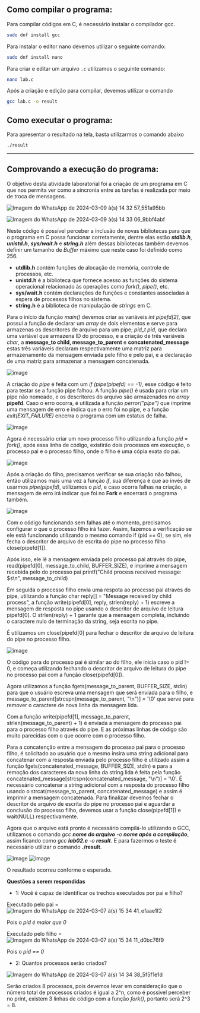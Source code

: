 ## Como compilar o programa:

Para compilar códigos em C, é necessário instalar o compilador gcc.
```bash
sudo dnf install gcc
```
Para instalar o editor nano devemos utilizar o seguinte comando:
```bash
sudo dnf install nano
```
Para criar e editar um arquivo `.c` utilizamos o seguinte comando:
```bash
nano lab.c
```
Após a criação e edição  para compilar, devemos utilizar o comando

```bash
gcc lab.c -o result
```
## Como executar o programa:

Para apresentar o resultado na tela, basta utilizarmos o comando abaixo

```bash
./result
```

---

## Comprovando a execução do programa:

O objetivo desta atividade laboratorial foi a criação de um programa em C que nos permita ver como a sincronia entre as tarefas é realizada por meio de troca de mensagens.
 
![Imagem do WhatsApp de 2024-03-09 à(s) 14 32 57_551a95bb](https://github.com/OtavioBruzadin/LabsSistemasOperacionais/assets/89026599/b0ebfa84-f930-47cc-a562-45f247788777)

![Imagem do WhatsApp de 2024-03-09 à(s) 14 33 06_9bbf4abf](https://github.com/OtavioBruzadin/LabsSistemasOperacionais/assets/89026599/9eb7857c-fe2c-4059-be75-8cda8cb65765)

Neste código é possível perceber a inclusão de novas bibliotecas para que o programa em C possa funcionar corretamente, dentre elas estão ***stdlib.h***, ***unistd.h***, ***sys/wait.h*** e ***string.h*** além dessas bibliotecas também devemos definir um tamanho de *Buffer* máximo que neste caso foi definido como 256.

- **utdlib.h** contém funções de alocação de memória, controle de processos, etc.
- **unistd.h** é a biblioteca que fornece acesso as funções do sistema operacional relacionado às operações como *fork()*, *pipe()*, etc.
- **sys/wait.h** contém declarações de funções e constantes associadas à espera de processos filhos no sistema.
- **string.h** é a biblioteca de manipulação de *strings* em C.

Para o início da função *main()* devemos criar as variáveis *int pipefd[2]*, que possui a função de declarar um *array* de dois elementos e serve para armazenas os descritores de arquivo para um pipe; *pid_t pid*, que declara uma variável que armazena ID do processo, e a criação de três variáveis *char*, a **message_to child, message_to_parent** e **concatenated_message** estas três variáveis declaram respectivamente uma matriz para armazenamento da mensagem enviada pelo filho e pelo pai, e a declaração de uma matriz para armazenar a mensagem concatenada.

![image](https://github.com/OtavioBruzadin/LabsSistemasOperacionais/assets/89026599/c7eb2ad4-94ce-4f6e-b524-9bd6639419f7)

A criação do *pipe* é feita com um *if (pipe(pipefd) == -1)*, esse código é feito para testar se a função pipe falhou. A função *pipe()* é usada para criar um pipe não nomeado, e os descritores do arquivo são armazenados no *array* **pipefd**. Caso o erro ocorra, é utilizada a função *perror("pipe")* que imprime uma mensagem de erro e indica que o erro foi no pipe, e a função *exit(EXIT_FAILURE)* encerra o programa com um estatus de falha.

![image](https://github.com/OtavioBruzadin/LabsSistemasOperacionais/assets/89026599/c993a5c5-98fc-4301-ac3f-177f55b0b681)

Agora é necessário criar um novo processo filho utilizando a função *pid = fork()*, após essa linha de código, existirão dois processos em execução, o processo pai e o processo filho, onde o filho é uma cópia exata do pai.

![image](https://github.com/OtavioBruzadin/LabsSistemasOperacionais/assets/89026599/8d3394fc-0602-415d-bb82-ce7931121d4f)

Após a criação do filho, precisamos verificar se sua criação não falhou, então utilizamos mais uma vez a função *if*, sua diferença é que ao invés de usarmos *pipe(pipefd)*, utilizamos o *pid*, e caso ocorra falhas na criação, a mensagem de erro irá indicar que foi no **Fork** e encerrará o programa também.

![image](https://github.com/OtavioBruzadin/LabsSistemasOperacionais/assets/89026599/532f42db-f512-40bd-8e64-d7100746768e)

Com o código funcionando sem falhas até o momento, precisamos configurar o que o processo filho irá fazer. Assim, fazemos a verificação se ele está funcionando utilizando o mesmo comando if (pid == 0), se sim, ele fecha o descritor de arquivo de escrita do pipe no processo filho close(pipefd[1]).

Após isso, ele lê a mensagem enviada pelo processo pai através do pipe, read(pipefd[0], message_to_child, BUFFER_SIZE), e imprime a mensagem recebida pelo do processo pai printf("Child process received message: $s\n", message_to_child)

Em seguida o processo filho envia uma respota ao processo pai através do pipe, utilizando a função char reply[] = "Message received by child process", a função write(pipefd[0], reply, strlen(reply) + 1) escreve a mensagem de resposta no pipe usando o descritor de arquivo de leitura pipefd[0]. O strlen(reply) + 1 garante que a mensagem completa, incluindo o caractere nulo de terminação da string, seja escrita no pipe.

É utilizamos um close(pipefd[0] para fechar o descritor de arquivo de leitura do pipe no processo filho.

![image](https://github.com/OtavioBruzadin/LabsSistemasOperacionais/assets/89026599/020523d2-ab2d-436f-a0a6-dc2db01b0621)

O código para do processo pai é similar ao do filho, ele inicia caso o pid != 0, e começa utilizando fechando o descritor de arquivo de leitura do pipe no processo pai com a função close(pipefd[0]).


Agora utilizamos a função fgets(message_to_parent, BUFFER_SIZE, stdin) para que o usuário escreva uma mensagem que será enviada para o filho, e message_to_parent[strcspn(message_to_parent, "\n")] = '\0' que serve para remover o caractere de nova linha da mensagem lida.

Com a função write(pipefd[1], message_to_parent, strlen(message_to_parent) + 1) é enviada a mensagem do processo pai para o processo filho através do pipe. E as próximas linhas de código são muito parecidas com o que ocorre com o processo filho.

Para a concatenção entre a mensagem do processo pai para o processo filho, é solicitado ao usuário que o mesmo insira uma string adicional para concatenar com a resposta enviada pelo processo filho é utilizado assim a função fgets(concatenated_message, BUFFER_SIZE, stdin) e para a remoção dos caracteres da nova linha da string lida é feita pela função concatenated_message[strcspn(concatenated_message, "\n")] = '\0'.
É necessário concatenar a string adicional com a resposta do processo filho usando o strcat(message_to_parent, concatenated_message) e assim é imprimir a mensagem concatenada.
Para finalizar devemos fechar o descritor de arquivo de escrita do pipe no processo pai e aguardar a conclusão do processo filho, devemos usar a função close(pipefd[1]) e wait(NULL) respectivamente.

Agora que o arquivo está pronto é necessário compilá-lo utilizando o GCC, utilizamos o comando *gcc **nome do arquivo** -o **nome após a compilação***, assim ficando como *gcc **lab02.c** -o **result***.
E para fazermos o teste é necessário utilizar o comando **./result**.

![image](https://github.com/OtavioBruzadin/LabsSistemasOperacionais/assets/89026599/e09c31ab-1d9e-4c2e-804c-becdfa9aadb0)
![image](https://github.com/OtavioBruzadin/LabsSistemasOperacionais/assets/146960599/78da5c1d-bdd0-4121-b7c7-160cb0c0fdf3)

O resultado ocorreu conforme o esperado.








**Questões a serem respondidas**

- 1: Você é capaz de identificar os trechos executados por pai e filho?

Executado pelo pai = ![Imagem do WhatsApp de 2024-03-07 à(s) 15 34 41_efaae1f2](https://github.com/OtavioBruzadin/LabsSistemasOperacionais/assets/89026599/6e3aa889-92f7-4094-a1c0-3c4f5fbf20df)

Pois o *pid é maior que 0*

Executado pelo filho = ![Imagem do WhatsApp de 2024-03-07 à(s) 15 34 11_d0bc76f9](https://github.com/OtavioBruzadin/LabsSistemasOperacionais/assets/89026599/fb2eb9fc-dfa7-45c7-a2a7-b4c783e22abb)

Pois o *pid == 0*

- 2: Quantos processos serão criados?

![Imagem do WhatsApp de 2024-03-07 à(s) 14 34 38_5f5f1e1d](https://github.com/OtavioBruzadin/LabsSistemasOperacionais/assets/89026599/c80d5af8-c5ad-43f9-86e0-74a68296b311)

Serão criados 8 processos, pois devemos levar em consideração que o número total de processos criados é igual a 2^n, como é possivel perceber no print, existem 3 linhas de código com a função *fork()*, portanto será 2^3 = 8.
